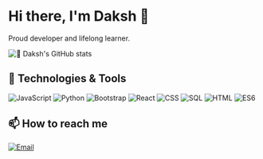 # Hi there, I'm Daksh 👋

Proud developer and lifelong learner.

<!-- Added dragon emoji to simulate a themed badge -->
![🐉 Daksh's GitHub stats](https://github-readme-stats.vercel.app/api?username=dakshgarg1311&show_icons=true&theme=radical&rank_icon=trophy)

## 🔧 Technologies & Tools

![JavaScript](https://img.shields.io/badge/-JavaScript-333333?style=flat&logo=javascript)
![Python](https://img.shields.io/badge/-Python-333333?style=flat&logo=python)
![Bootstrap](https://img.shields.io/badge/-Bootstrap-333333?style=flat&logo=bootstrap)
![React](https://img.shields.io/badge/-React-333333?style=flat&logo=react)
![CSS](https://img.shields.io/badge/-CSS-333333?style=flat&logo=css3)
![SQL](https://img.shields.io/badge/-SQL-333333?style=flat&logo=postgresql)
![HTML](https://img.shields.io/badge/-HTML-333333?style=flat&logo=html5)
![ES6](https://img.shields.io/badge/-ES6-333333?style=flat&logo=javascript)

## 📫 How to reach me

[![Email](https://img.shields.io/badge/-Email-D14836?style=flat&logo=gmail&logoColor=white)](mailto:thedakshgarg@gmail.com)


